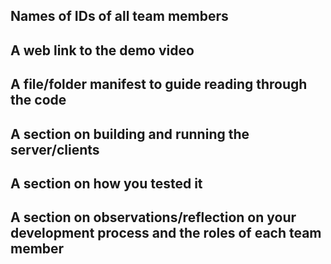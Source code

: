 ##	Names of IDs of all team members

##	A web link to the demo video

##	A file/folder manifest to guide reading through the code

##	A section on building and running the server/clients

##	A section on how you tested it

##	A section on observations/reflection on your development process and the roles of each team member
 